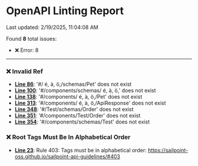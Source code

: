 # OpenAPI Linting Report

Last updated: 2/19/2025, 11:04:08 AM

Found **8** total issues:
- :x: Error: 8

---

### :x: Invalid Ref

- **[Line 86](./sailpoint-api.OpenAPI.yaml#L86C22)**: '#/ é, à, ö,/schemas/Pet' does not exist
- **[Line 100](./sailpoint-api.OpenAPI.yaml#L100C24)**: '#/components/schemas/ é, à, ö,' does not exist
- **[Line 138](./sailpoint-api.OpenAPI.yaml#L138C26)**: '#/components/ é, à, ö,/Pet' does not exist
- **[Line 313](./sailpoint-api.OpenAPI.yaml#L313C24)**: '#/components/ é, à, ö,/ApiResponse' does not exist
- **[Line 348](./sailpoint-api.OpenAPI.yaml#L348C22)**: '#/Test/schemas/Order' does not exist
- **[Line 351](./sailpoint-api.OpenAPI.yaml#L351C22)**: '#/components/Test/Order' does not exist
- **[Line 354](./sailpoint-api.OpenAPI.yaml#L354C22)**: '#/components/schemas/Test' does not exist



### :x: Root Tags Must Be In Alphabetical Order

- **[Line 23](./sailpoint-api.OpenAPI.yaml#L23C5)**: Rule 403: Tags must be in alphabetical order: https://sailpoint-oss.github.io/sailpoint-api-guidelines/#403



